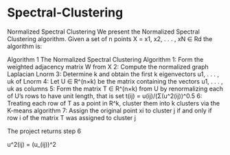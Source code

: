 # Spectral-Clustering
Normalized Spectral Clustering We present the Normalized Spectral Clustering algorithm. Given a set of n points X = x1, x2, . . . , xN ∈ Rd
the algorithm is:

Algorithm 1 The Normalized Spectral Clustering Algorithm
1: Form the weighted adjacency matrix W from X
2: Compute the normalized graph Laplacian Lnorm
3: Determine k and obtain the first k eigenvectors u1, . . . , uk of Lnorm
4: Let U ∈ R^(n×k) be the matrix containing the vectors u1, . . . , uk as columns
5: Form the matrix T ∈ R^(n×k) from U by renormalizing each of U’s rows to have unit length, that is
set t(ij) = u(ij)/(Σ(u^2(ij))^0.5
6: Treating each row of T as a point in R^k, cluster them into k clusters via the K-means algorithm
7: Assign the original point xi to cluster j if and only if row i of the matrix T was assigned to cluster j

The project returns step 6

u^2(ij) = (u_(ij))^2
